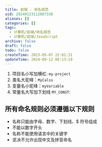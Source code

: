 ```yaml
---
title: 前端 - 命名规范
uid: 20240123112807330
aliases: []
categories: []
tags:
  - 计算机/前端/命名规范
  - 计算机/前端/JavaScript
archive: false
draft: false
todo: false
createTime: 2023-05-07 22:01:31
updateTime: 2024-09-12 08:13:19
---
```


1. 项目名小写加横杠: `my-project`
2. 类名大驼峰：`MyCalss`
3. 变量名小驼峰：`myVariable`
4. 常量名大写加下划线 `MY_CONST`:

## 所有命名规则必须遵循以下规则

- 名称只能由字母、数字、下划线、$ 符号组成
- 不能以数字开头
- 名称不能使用语言中的关键字
- 坚决不允许出现中文及拼音命名
